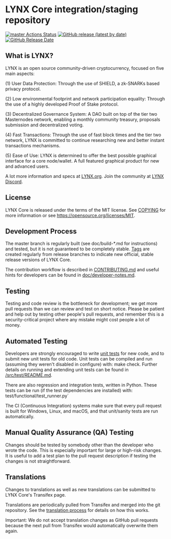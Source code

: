 LYNX Core integration/staging repository
=====================================

[![master Actions Status](https://github.com/LYNX-Project/LYNX/workflows/CI%20Actions%20for%20LYNX/badge.svg)](https://github.com/LYNX-Project/LYNX/actions)
[![GitHub release (latest by date)](https://img.shields.io/github/v/release/LYNX-Project/lynx?color=%235c4b7d&cacheSeconds=3600)](https://github.com/LYNX-Project/LYNX/releases)
[![GitHub Release Date](https://img.shields.io/github/release-date/LYNX-Project/lynx?color=%235c4b7d&cacheSeconds=3600)](https://github.com/LYNX-Project/LYNX/releases)

## What is LYNX?

LYNX is an open source community-driven cryptocurrency, focused on five main aspects:

(1) User Data Protection: Through the use of SHIELD, a zk-SNARKs based privacy protocol.

(2) Low environmental footprint and network participation equality: Through the use of a highly developed Proof of Stake protocol.

(3) Decentralized Governance System: A DAO built on top of the tier two Masternodes network, enabling a monthly community treasury, proposals submission and decentralized voting.

(4) Fast Transactions: Through the use of fast block times and the tier two network, LYNX is committed to continue researching new and better instant transactions mechanisms.

(5) Ease of Use: LYNX is determined to offer the best possible graphical interface for a core node/wallet. A full featured graphical product for new and advanced users.

A lot more information and specs at [LYNX.org](https://www.lynx.org/). Join the community at [LYNX Discord](https://discordapp.com/invite/jzqVsJd).

## License
LYNX Core is released under the terms of the MIT license. See [COPYING](https://github.com/LYNX-Project/LYNX/blob/master/COPYING) for more information or see https://opensource.org/licenses/MIT.

## Development Process

The master branch is regularly built (see doc/build-*.md for instructions) and tested, but it is not guaranteed to be completely stable. [Tags](https://github.com/LYNX-Project/LYNX/tags) are created regularly from release branches to indicate new official, stable release versions of LYNX Core.

The contribution workflow is described in [CONTRIBUTING.md](https://github.com/LYNX-Project/LYNX/blob/master/CONTRIBUTING.md) and useful hints for developers can be found in [doc/developer-notes.md](https://github.com/LYNX-Project/LYNX/blob/master/doc/developer-notes.md).

## Testing

Testing and code review is the bottleneck for development; we get more pull requests than we can review and test on short notice. Please be patient and help out by testing other people's pull requests, and remember this is a security-critical project where any mistake might cost people a lot of money.

## Automated Testing

Developers are strongly encouraged to write [unit tests](https://github.com/LYNX-Project/LYNX/blob/master/src/test/README.md) for new code, and to submit new unit tests for old code. Unit tests can be compiled and run (assuming they weren't disabled in configure) with: make check. Further details on running and extending unit tests can be found in [/src/test/README.md](https://github.com/LYNX-Project/LYNX/blob/master/src/test/README.md).

There are also regression and integration tests, written in Python. These tests can be run (if the test dependencies are installed) with: test/functional/test_runner.py`

The CI (Continuous Integration) systems make sure that every pull request is built for Windows, Linux, and macOS, and that unit/sanity tests are run automatically.

## Manual Quality Assurance (QA) Testing

Changes should be tested by somebody other than the developer who wrote the code. This is especially important for large or high-risk changes. It is useful to add a test plan to the pull request description if testing the changes is not straightforward.

## Translations

Changes to translations as well as new translations can be submitted to LYNX Core's Transifex page.

Translations are periodically pulled from Transifex and merged into the git repository. See the [translation process](https://github.com/LYNX-Project/LYNX/blob/master/doc/translation_process.md) for details on how this works.

Important: We do not accept translation changes as GitHub pull requests because the next pull from Transifex would automatically overwrite them again.

